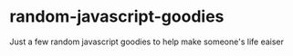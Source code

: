 # random-javascript-goodies
Just a few random javascript goodies to help make someone's life eaiser
